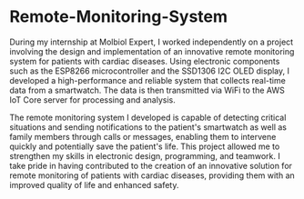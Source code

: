 # Remote-Monitoring-System

During my internship at Molbiol Expert, I worked independently on a project involving the design and implementation of an innovative remote monitoring system for patients with cardiac diseases. Using electronic components such as the ESP8266 microcontroller and the SSD1306 I2C OLED display, I developed a high-performance and reliable system that collects real-time data from a smartwatch. The data is then transmitted via WiFi to the AWS IoT Core server for processing and analysis.

The remote monitoring system I developed is capable of detecting critical situations and sending notifications to the patient's smartwatch as well as family members through calls or messages, enabling them to intervene quickly and potentially save the patient's life. This project allowed me to strengthen my skills in electronic design, programming, and teamwork. I take pride in having contributed to the creation of an innovative solution for remote monitoring of patients with cardiac diseases, providing them with an improved quality of life and enhanced safety.
